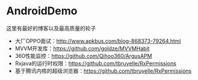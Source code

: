 # AndroidDemo
这里有最好的博客以及最高质量的轮子

* 大厂OPPO面试：http://www.apkbus.com/blog-868373-79264.html
* MVVM开发库：https://github.com/goldze/MVVMHabit
* 360性能监控：https://github.com/Qihoo360/ArgusAPM
* Rxjava的运行时权限：https://github.com/tbruyelle/RxPermissions
* 基于腾讯内核的超级浏览器：https://github.com/tbruyelle/RxPermissions

